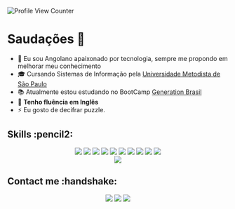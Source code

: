 ![Profile View Counter](https://komarev.com/ghpvc/?username=Velasco18)

# Saudações 👋



- :pushpin: Eu sou Angolano apaixonado por tecnologia, sempre me propondo em melhorar meu conhecimento  
- :mortar_board: Cursando Sistemas de Informação pela
 <a href="https://metodista.br/"> Universidade Metodista de São Paulo</a>
- :books: Atualmente estou estudando no BootCamp
<a href="https://brazil.generation.org/"> Generation Brasil</a>
- :dart: **Tenho fluência em Inglês**
- ⚡ Eu gosto de decifrar puzzle.

<h2>Skills :pencil2: </h2>
<div display ="inline-block" align= "center">
<img src= "https://img.shields.io/badge/Java-ED8B00?style=for-the-badge&logo=java&logoColor=white"></img>
<img src= "https://img.shields.io/badge/GitHub-100000?style=for-the-badge&logo=github&logoColor=white"></img>
<img src= "https://img.shields.io/badge/MySQL-00000F?style=for-the-badge&logo=mysql&logoColor=white"></img>
<img src= "https://img.shields.io/badge/Spring-6DB33F?style=for-the-badge&logo=spring&logoColor=white"></img>
<img src= "https://img.shields.io/badge/Angular-DD0031?style=for-the-badge&logo=angular&logoColor=white"></img>
<img src= "https://img.shields.io/badge/Bootstrap-563D7C?style=for-the-badge&logo=bootstrap&logoColor=white"></img>
<img src= "https://img.shields.io/badge/HTML5-E34F26?style=for-the-badge&logo=html5&logoColor=white"></img>
<img src= "https://img.shields.io/badge/CSS3-1572B6?style=for-the-badge&logo=css3&logoColor=white"></img>
<img src= "https://img.shields.io/badge/JavaScript-323330?style=for-the-badge&logo=javascript&logoColor=F7DF1E"></img>
<img src= "https://img.shields.io/badge/PHP-777BB4?style=for-the-badge&logo=php&logoColor=white"></img>
</div>
<div align="center">
 <img src="https://github-readme-stats.vercel.app/api/top-langs/?username=Velasco18&theme=blue-green"></img>
 
 </div>
<h2>Contact me :handshake: </h2>
<div display ="inline-block" align="center">
<img src= "https://img.shields.io/badge/(11)959676620-25D366?style=for-the-badge&logo=whatsapp&logoColor=white"></img>
<img src= "https://img.shields.io/badge/velasco.osvaldo@yahoo.com.br-6001D2?style=for-the-badge&logo=yahoo&logoColor=white"></img>
<a href="https://www.linkedin.com/in/osvaldo-velasco/"><img src= "https://img.shields.io/badge/LinkedIn-0077B5?style=for-the-badge&logo=linkedin&logoColor=white"></img></a>
</div>
